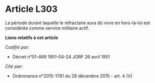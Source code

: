 # Article L303

La période durant laquelle le réfractaire aura dû vivre en hors-la-loi est considérée comme service militaire actif.

**Liens relatifs à cet article**

_Codifié par_:

  - Décret n°51-469 1951-04-24 JORF 26 avril 1951

_Cité par_:

  - Ordonnance n°2015-1781 du 28 décembre 2015 - art. 4 (V)
